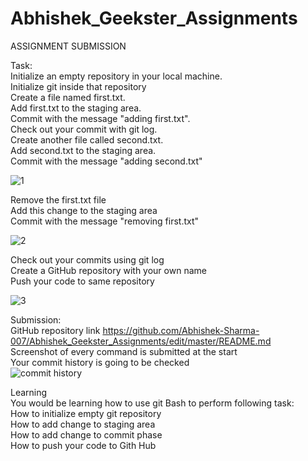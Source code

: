 # Abhishek_Geekster_Assignments
ASSIGNMENT SUBMISSION

Task:  
Initialize an empty repository in your local machine.  
Initialize git inside that repository  
Create a file named first.txt.  
Add first.txt to the staging area.  
Commit with the message "adding first.txt".  
Check out your commit with git log.  
Create another file called second.txt.  
Add second.txt to the staging area.  
Commit with the message "adding second.txt"  
 
   ![1](https://github.com/Abhishek-Sharma-007/Abhishek_Geekster_Assignments/assets/84591804/3a6583e4-0fa8-4e45-97a9-77e04c6bcebc)    


Remove the first.txt file  
Add this change to the staging area  
Commit with the message "removing first.txt" 

	
 ![2](https://github.com/Abhishek-Sharma-007/Abhishek_Geekster_Assignments/assets/84591804/30c1ae84-46b1-4c99-b593-d77923f0b9eb)  

Check out your commits using git log  
Create a GitHub repository with your own name  
Push your code to same repository 

![3](https://github.com/Abhishek-Sharma-007/Abhishek_Geekster_Assignments/assets/84591804/bcb7f1f7-eedd-434c-a043-437f1ebf6c55)


Submission:  
GitHub repository link  https://github.com/Abhishek-Sharma-007/Abhishek_Geekster_Assignments/edit/master/README.md  
Screenshot of every command is submitted at the start     
Your commit history is going to be checked  
  ![commit history](https://github.com/Abhishek-Sharma-007/Abhishek_Geekster_Assignments/assets/84591804/cfc7ed6f-076b-434c-a860-bdfeeac9ba05)

  
Learning  
You would be learning how to use git Bash to perform following task:  
How to initialize empty git repository   
How to add change to staging area   
How to add change to commit phase  
How to push your code to Gith Hub  
